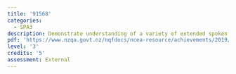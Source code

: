 ```yaml
---
title: '91568'
categories:
  - SPA3
description: Demonstrate understanding of a variety of extended spoken Spanish texts.
pdf: 'https://www.nzqa.govt.nz/nqfdocs/ncea-resource/achievements/2019/as91568.pdf'
level: '3'
credits: '5'
assessment: External
---
```


